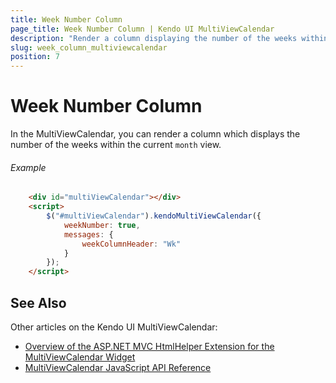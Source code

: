 ```yaml
---
title: Week Number Column
page_title: Week Number Column | Kendo UI MultiViewCalendar
description: "Render a column displaying the number of the weeks within the current month view when working with the Kendo UI MultiViewCalendar."
slug: week_column_multiviewcalendar
position: 7
---
```


# Week Number Column

In the MultiViewCalendar, you can render a column which displays the number of the weeks within the current `month` view.

###### Example

```html
    <div id="multiViewCalendar"></div>
    <script>
        $("#multiViewCalendar").kendoMultiViewCalendar({
            weekNumber: true,
            messages: {
                weekColumnHeader: "Wk"
            }
        });
    </script>
```

## See Also

Other articles on the Kendo UI MultiViewCalendar:

* [Overview of the ASP.NET MVC HtmlHelper Extension for the MultiViewCalendar Widget](/aspnet-mvc/helpers/multiviewcalendar/overview)
* [MultiViewCalendar JavaScript API Reference](/api/javascript/ui/multiviewcalendar)
